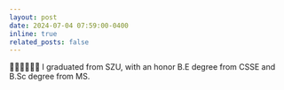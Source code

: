 ```yaml
---
layout: post
date: 2024-07-04 07:59:00-0400
inline: true
related_posts: false
---
```


👨🏻‍🎓👨🏻‍🎓 I graduated from SZU, with an honor B.E degree from CSSE and B.Sc degree from MS.
